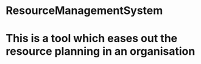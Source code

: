 # ResourceManagementSystem
# This is a tool which eases out the resource planning in an organisation
